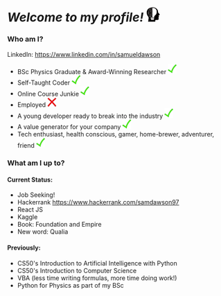 # *Welcome to my profile!* <img src="https://github.com/Verano-20/Verano-20/blob/master/profile.png" alt="tick icon" width="30px" />

### Who am I?
LinkedIn: https://www.linkedin.com/in/samueldawson

- BSc Physics Graduate & Award-Winning Researcher <img src="https://github.com/Verano-20/Verano-20/blob/master/tick.png" alt="tick icon" width="20px" />
- Self-Taught Coder <img src="https://github.com/Verano-20/Verano-20/blob/master/tick.png" alt="tick icon" width="20px" />
- Online Course Junkie <img src="https://github.com/Verano-20/Verano-20/blob/master/tick.png" alt="tick icon" width="20px" />
- Employed <img src="https://github.com/Verano-20/Verano-20/blob/master/cross.png" alt="cross icon" width="20px" />
- A young developer ready to break into the industry <img src="https://github.com/Verano-20/Verano-20/blob/master/tick.png" alt="tick icon" width="20px" />
- A value generator for your company <img src="https://github.com/Verano-20/Verano-20/blob/master/tick.png" alt="tick icon" width="20px" />
- Tech enthusiast, health conscious, gamer, home-brewer, adventurer, friend <img src="https://github.com/Verano-20/Verano-20/blob/master/tick.png" alt="tick icon" width="20px" />

### What am I up to?
#### Current Status:
- Job Seeking!
- Hackerrank https://www.hackerrank.com/samdawson97
- React JS
- Kaggle
- Book: Foundation and Empire
- New word: Qualia

#### Previously:
- CS50's Introduction to Artificial Intelligence with Python
- CS50's Introduction to Computer Science
- VBA (less time writing formulas, more time doing work!)
- Python for Physics as part of my BSc
